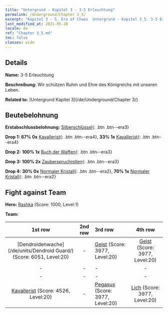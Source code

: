 ```yaml
---
title: "Untergrund - Kapitel 3 - 3-5 Erleuchtung"
permalink: /Underground/Chapter 3_5/
excerpt: "Kapitel 3 - 5. Era of Chaos  Untergrund - Kapitel 3_5. 3-5 Erleuchtung"
last_modified_at: 2021-05-28
locale: de
ref: "Chapter 3_5.md"
toc: false
classes: wide
---
```


## Details

 **Name:** 3-5 Erleuchtung

 **Beschreibung:** Wir schützen Ruhm und Ehre des Königreichs mit unseren Leben.

 **Related to:** [Untergrund Kapitel 3](/de/Underground/Chapter 3/)

## Beutebelohnung

 **Erstabschlussbelohnung:** [Silberschlüssel](/ItemsDE/con_693/){: .btn .btn--era3}

 **Drop 1:** **67% 0x** [Kavallerist](/ItemsDE/unt_195/){: .btn .btn--era4}, **33% 1x** [Kavallerist](/ItemsDE/unt_195/){: .btn .btn--era4}

 **Drop 2:** **100% 1x** [Buch der Waffen](/ItemsDE/mat_18/){: .btn .btn--era3}

 **Drop 3:** **100% 2x** [Zauberspruchrollen](/ItemsDE/con_694/){: .btn .btn--era3}

 **Drop 4:** **30% 0x** [Normaler Kristall](/ItemsDE/mat_11/){: .btn .btn--era2}, **70% 1x** [Normaler Kristall](/ItemsDE/mat_11/){: .btn .btn--era2}


## Fight against Team
 **Hero:** [Rashka](/de/heroes/Rashka/) (Score: 1000, Level:1)

 **Team:**


  | 1st row | 2nd row | 3rd row | 4th row |
  |:----:|:----:|:----|:----:|
  | [Dendroidenwache](/de/units/Dendroid Guard/) (Score: 6051, Level:20)  | - | [Geist](/de/units/Wight/) (Score: 3977, Level:20)  | [Geist](/de/units/Wight/) (Score: 3977, Level:20)  |
  | - | - | - | - |
  | - | - | - | - |
  | [Kavallerist](/de/units/Cavalier/) (Score: 4526, Level:20)  | - | [Pegasus](/de/units/Pegasus/) (Score: 3977, Level:20)  | [Lich](/de/units/Lich/) (Score: 3977, Level:20)  |


